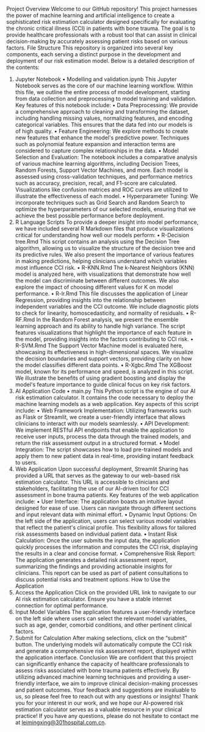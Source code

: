 Project Overview
Welcome to our GitHub repository! This project harnesses the power of machine learning and artificial intelligence to create a sophisticated risk estimation calculator designed specifically for evaluating the chronic critical illness (CCI) in patients with bone trauma. The goal is to provide healthcare professionals with a robust tool that can assist in clinical decision-making by accurately assessing patient risks based on various factors.
File Structure
This repository is organized into several key components, each serving a distinct purpose in the development and deployment of our risk estimation model. Below is a detailed description of the contents:
1. Jupyter Notebook
•	Modelling and validation.ipynb
This Jupyter Notebook serves as the core of our machine learning workflow. Within this file, we outline the entire process of model development, starting from data collection and preprocessing to model training and validation. Key features of this notebook include:
•	Data Preprocessing: We provide a comprehensive approach to cleaning and transforming the dataset, including handling missing values, normalizing features, and encoding categorical variables. This ensures that the data fed into our models is of high quality.
•	Feature Engineering: We explore methods to create new features that enhance the model's predictive power. Techniques such as polynomial feature expansion and interaction terms are considered to capture complex relationships in the data.
•	Model Selection and Evaluation: The notebook includes a comparative analysis of various machine learning algorithms, including Decision Trees, Random Forests, Support Vector Machines, and more. Each model is assessed using cross-validation techniques, and performance metrics such as accuracy, precision, recall, and F1-score are calculated. Visualizations like confusion matrices and ROC curves are utilized to illustrate the effectiveness of each model.
•	Hyperparameter Tuning: We incorporate techniques such as Grid Search and Random Search to optimize the hyperparameters of our selected models, ensuring that we achieve the best possible performance before deployment.
2. R Language Scripts
To provide a deeper insight into model performance, we have included several R Markdown files that produce visualizations critical for understanding how well our models perform:
•	R-Decision tree.Rmd
This script contains an analysis using the Decision Tree algorithm, allowing us to visualize the structure of the decision tree and its predictive rules. We also present the importance of various features in making predictions, helping clinicians understand which variables most influence CCI risk.
•	R-KNN.Rmd
The k-Nearest Neighbors (KNN) model is analyzed here, with visualizations that demonstrate how well the model can discriminate between different outcomes. We also explore the impact of choosing different values for K on model performance.
•	R-lr.Rmd
This file discusses the application of Linear Regression, providing insights into the relationship between independent variables and the CCI outcome. We include diagnostic plots to check for linearity, homoscedasticity, and normality of residuals.
•	R-RF.Rmd
In the Random Forest analysis, we present the ensemble learning approach and its ability to handle high variance. The script features visualizations that highlight the importance of each feature in the model, providing insights into the factors contributing to CCI risk.
•	R-SVM.Rmd
The Support Vector Machine model is evaluated here, showcasing its effectiveness in high-dimensional spaces. We visualize the decision boundaries and support vectors, providing clarity on how the model classifies different data points.
•	R-Xgbc.Rmd
The XGBoost model, known for its performance and speed, is analyzed in this script. We illustrate the benefits of using gradient boosting and display the model's feature importance to guide clinical focus on key risk factors.
3. AI Application Code
•	main.py
This Python script is the engine of our AI risk estimation calculator. It contains the code necessary to deploy the machine learning models as a web application. Key aspects of this script include:
•	Web Framework Implementation: Utilizing frameworks such as Flask or Streamlit, we create a user-friendly interface that allows clinicians to interact with our models seamlessly.
•	API Development: We implement RESTful API endpoints that enable the application to receive user inputs, process the data through the trained models, and return the risk assessment output in a structured format.
•	Model Integration: The script showcases how to load pre-trained models and apply them to new patient data in real-time, providing instant feedback to users.
4. Web Application
Upon successful deployment, Streamlit Sharing has provided a URL that serves as the gateway to our web-based risk estimation calculator. This URL is accessible to clinicians and stakeholders, facilitating the use of our AI-driven tool for CCI assessment in bone trauma patients. Key features of the web application include:
•	User Interface: The application boasts an intuitive layout designed for ease of use. Users can navigate through different sections and input relevant data with minimal effort.
•	Dynamic Input Options: On the left side of the application, users can select various model variables that reflect the patient's clinical profile. This flexibility allows for tailored risk assessments based on individual patient data.
•	Instant Risk Calculation: Once the user submits the input data, the application quickly processes the information and computes the CCI risk, displaying the results in a clear and concise format.
•	Comprehensive Risk Report: The application generates a detailed risk assessment report, summarizing the findings and providing actionable insights for clinicians. This report can be used as part of patient consultations to discuss potential risks and treatment options.
How to Use the Application
1.	Access the Application
Click on the provided URL link to navigate to our AI risk estimation calculator. Ensure you have a stable internet connection for optimal performance.
2.	Input Model Variables
The application features a user-friendly interface on the left side where users can select the relevant model variables, such as age, gender, comorbid conditions, and other pertinent clinical factors.
3.	Submit for Calculation
After making selections, click on the “submit” button. The underlying models will automatically compute the CCI risk and generate a comprehensive risk assessment report, displayed within the application interface.
Conclusion
We are confident that this project can significantly enhance the capacity of healthcare professionals to assess risks associated with bone trauma patients effectively. By utilizing advanced machine learning techniques and providing a user-friendly interface, we aim to improve clinical decision-making processes and patient outcomes.
Your feedback and suggestions are invaluable to us, so please feel free to reach out with any questions or insights! Thank you for your interest in our work, and we hope our AI-powered risk estimation calculator serves as a valuable resource in your clinical practice! If you have any questions, please do not hesitate to contact me at leimingxing@301hospital.com.cn.

